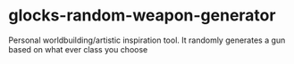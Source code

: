 # glocks-random-weapon-generator
Personal worldbuilding/artistic inspiration tool. It randomly generates a gun based on what ever class you choose
